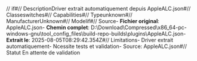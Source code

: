// if#// DescriptionDriver extrait automatiquement depuis AppleALC.json#// Classeswitches#// Capabilities#// Typeunknown#// ManufacturerUnknown#// Modelif#// Source- **Fichier original**: AppleALC.json- **Chemin complet**: D:\Download\Compressed\x86_64-pc-windows-gnu\tool_config_files\build-repo-builds\plugins\AppleALC.json- **Extrait le**: 2025-08-05T08:29:42.354Z#// Limitations- Driver extrait automatiquement- Ncessite tests et validation- Source: AppleALC.json#// Statut En attente de validation